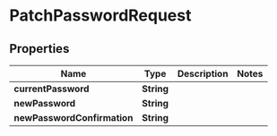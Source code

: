 

# PatchPasswordRequest


## Properties

| Name | Type | Description | Notes |
|------------ | ------------- | ------------- | -------------|
|**currentPassword** | **String** |  |  |
|**newPassword** | **String** |  |  |
|**newPasswordConfirmation** | **String** |  |  |



